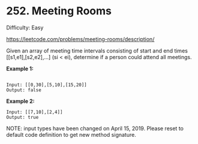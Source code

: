 # 252. Meeting Rooms

Difficulty: Easy

https://leetcode.com/problems/meeting-rooms/description/

Given an array of meeting time intervals consisting of start and end times [[s1,e1],[s2,e2],...] (si < ei), determine if a person could attend all meetings.

**Example 1:**
```

Input: [[0,30],[5,10],[15,20]]
Output: false
```

**Example 2:**
```
Input: [[7,10],[2,4]]
Output: true
```

NOTE: input types have been changed on April 15, 2019. Please reset to default code definition to get new method signature.
